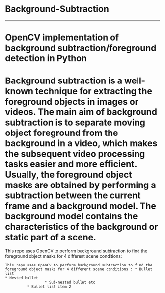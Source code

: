 # Background-Subtraction #
- - - - 
**OpenCV implementation of background subtraction/foreground detection in Python**
===================

Background subtraction is a well-known technique for extracting the foreground objects in images
or videos. The main aim of background subtraction is to separate moving object foreground from
the background in a video, which makes the subsequent video processing tasks easier and more
efficient. Usually, the foreground object masks are obtained by performing a subtraction between
the current frame and a background model. The background model contains the characteristics of
the background or static part of a scene.
===================
This repo uses OpenCV to perform background subtraction to find the foreground object masks for 4 different scene conditions:

~~~
This repo uses OpenCV to perform background subtraction to find the foreground object masks for 4 different scene conditions : * Bullet list
* Nested bullet
                  * Sub-nested bullet etc
          * Bullet list item 2
~~~
